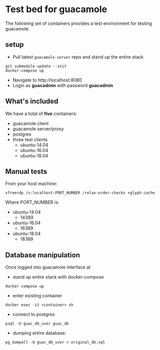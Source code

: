 # Test bed for guacamole

The following set of containers provides a test environment for testing guacamole.

## setup

* Pull latest `guacamole-server` repo and stand up the entire stack

```
git submodule update --init
docker-compose up
```

* Navigate to  http://localhost:8080
* Login as **guacadmin** with password **guacadmin**

## What's included

We have a total of **five** containers:

* guacamole client
* guacamole server/proxy
* postgres
* three test clients
    * ubuntu-14.04
    * ubuntu-16.04
    * ubuntu-18.04

## Manual tests

From your host machine:

```
xfreerdp /v:localhost:PORT_NUMBER /relax-order-checks +glyph-cache
```

Where PORT_NUMBER is:

* ubuntu-14.04
    * 14389
* ubuntu-16.04
    * 16389
* ubuntu-18.04
    * 18389

## Database manipulation

Once logged into guacamole interface at
* stand up entire stack with docker-compose
```
docker compose up
```
* enter existing container
```
docker exec -it <container> sh
```
* connect to postgres
```
psql -U guac_db_user guac_db
```
* dumping entire database:
```
pg_dumpall -U guac_db_user > original_db.sql
```
